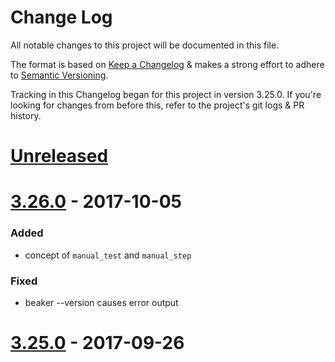 # Change Log

All notable changes to this project will be documented in this file.

The format is based on
[Keep a Changelog](http://keepachangelog.com)
& makes a strong effort to adhere to
[Semantic Versioning](http://semver.org).

Tracking in this Changelog began for this project in version 3.25.0.
If you're looking for changes from before this, refer to the project's
git logs & PR history.

# [Unreleased](https://github.com/puppetlabs/beaker/compare/3.26.0...master)

# [3.26.0](https://github.com/puppetlabs/beaker/compare/3.25.0...3.26.0) - 2017-10-05

### Added

- concept of `manual_test` and `manual_step`

### Fixed

- beaker --version causes error output

# [3.25.0](https://github.com/puppetlabs/beaker/compare/3.24.0...3.25.0) - 2017-09-26

